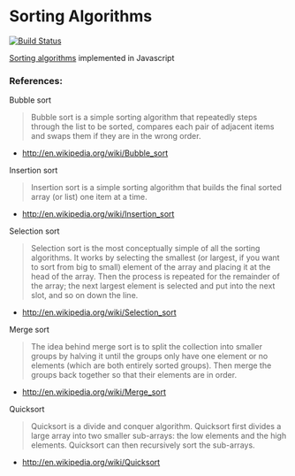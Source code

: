 Sorting Algorithms
=======
[![Build Status][travis-image]][travis-url]

[Sorting algorithms](http://en.wikipedia.org/wiki/Sorting_algorithm) implemented in Javascript

### References: 
Bubble sort
> Bubble sort is a simple sorting algorithm that repeatedly steps through the list to be sorted, 
compares each pair of adjacent items and swaps them if they are in the wrong order. 

* http://en.wikipedia.org/wiki/Bubble_sort

Insertion sort
> Insertion sort is a simple sorting algorithm that builds the final sorted array (or list) one item at a time.

* http://en.wikipedia.org/wiki/Insertion_sort

Selection sort
> Selection sort is the most conceptually simple of all the sorting algorithms. It works by selecting the smallest (or largest, if you want to sort from big to small) element of the array and placing it at the head of the array. Then the process is repeated for the remainder of the array; the next largest element is selected and put into the next slot, and so on down the line.

* http://en.wikipedia.org/wiki/Selection_sort

Merge sort
> The idea behind merge sort is to split the collection into smaller groups by halving it until the groups only have one element or no elements (which are both entirely sorted groups). Then merge the groups back together so that their elements are in order.

* http://en.wikipedia.org/wiki/Merge_sort

Quicksort
> Quicksort is a divide and conquer algorithm. Quicksort first divides a large array into two smaller sub-arrays: the low elements and the high elements. Quicksort can then recursively sort the sub-arrays.

* http://en.wikipedia.org/wiki/Quicksort


[travis-url]: https://travis-ci.org/tehkaiyu/SortingAlgorithms
[travis-image]: https://travis-ci.org/tehkaiyu/SortingAlgorithms.svg?branch=master
